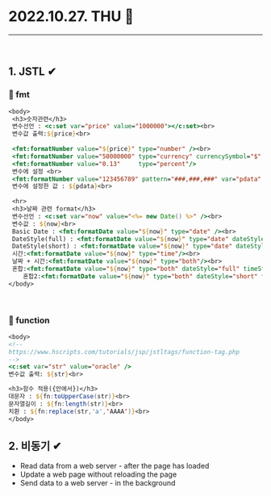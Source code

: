 # 2022.10.27. THU 📅
----------------
<br>

## 1. JSTL ✔
### 🔔 fmt
```jsp
<body>
 <h3>숫자관련</h3>
 변수선언 : <c:set var="price" value="1000000"></c:set><br>
 변수값 출력:${price}<br>
 
 <fmt:formatNumber value="${price}" type="number" /><br>
 <fmt:formatNumber value="50000000" type="currency" currencySymbol="$" /><br>
 <fmt:formatNumber value="0.13"     type="percent"/>
 변수에 설정 <br>
 <fmt:formatNumber value="123456789" pattern="###,###,###" var="pdata" />
 변수에 설정한 값 : ${pdata}<br>
 
 <hr>
 <h3>날짜 관련 format</h3>
 변수선언 : <c:set var="now" value="<%= new Date() %>" /><br>
 변수값 : ${now}<br>
 Basic Date : <fmt:formatDate value="${now}" type="date" /><br>
 DateStyle(full) : <fmt:formatDate value="${now}" type="date" dateStyle="full" /><br>
 DateStyle(short) : <fmt:formatDate value="${now}" type="date" dateStyle="short" /><br>
 시간:<fmt:formatDate value="${now}" type="time"/><br>
 날짜 + 시간:<fmt:formatDate value="${now}" type="both"/><br>
 혼합:<fmt:formatDate value="${now}" type="both" dateStyle="full" timeStyle="full" /><br>
    혼합2:<fmt:formatDate value="${now}" type="both" dateStyle="short" timeStyle="short" /><br>
</body>

```
<br>

### 🔔 function
```jsp
<body>
<!--  
https://www.hscripts.com/tutorials/jsp/jstltags/function-tag.php
-->
<c:set var="str" value="oracle" />
변수값 출력: ${str}<br>

<h3>함수 적용({안에서})</h3>
대문자 : ${fn:toUpperCase(str)}<br>
문자열길이 : ${fn:length(str)}<br>
치환 : ${fn:replace(str,'a','AAAA')}<br>
</body>
```
## 2. 비동기 ✔
- Read data from a web server - after the page has loaded
- Update a web page without reloading the page
- Send data to a web server - in the background
